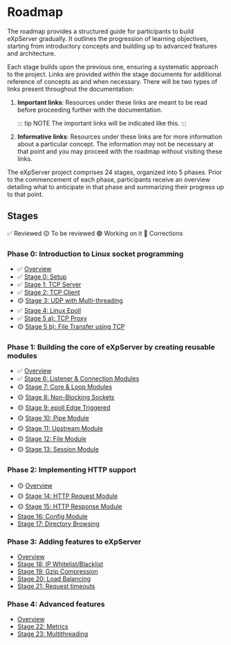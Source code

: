# Roadmap

The roadmap provides a structured guide for participants to build eXpServer gradually. It outlines the progression of learning objectives, starting from introductory concepts and building up to advanced features and architecture.

Each stage builds upon the previous one, ensuring a systematic approach to the project. Links are provided within the stage documents for additional reference of concepts as and when necessary. There will be two types of links present throughout the documentation:

1. **Important links**: Resources under these links are meant to be read before proceeding further with the documentation.

   ::: tip NOTE
   The important links will be indicated like this.
   :::

2. **Informative links**: Resources under these links are for more information about a particular concept. The information may not be necessary at that point and you may proceed with the roadmap without visiting these links.

The eXpServer project comprises 24 stages, organized into 5 phases. Prior to the commencement of each phase, participants receive an overview detailing what to anticipate in that phase and summarizing their progress up to that point.

## Stages

✅ Reviewed
🟡 To be reviewed
🟣 Working on it
🔴 Corrections

### Phase 0: Introduction to Linux socket programming

- ✅ [Overview](phase-0/)
- ✅ [Stage 0: Setup](phase-0/stage-0)
- ✅ [Stage 1: TCP Server](phase-0/stage-1)
- ✅ [Stage 2: TCP Client](phase-0/stage-2)
- 🟡 [Stage 3: UDP with Multi-threading](phase-0/stage-3)
- ✅ [Stage 4: Linux Epoll](phase-0/stage-4)
- ✅ [Stage 5 a): TCP Proxy](phase-0/stage-5-a)
- 🟡 [Stage 5 b): File Transfer using TCP](phase-0/stage-5-b)

### Phase 1: Building the core of eXpServer by creating reusable modules

- ✅ [Overview](phase-1/)
- ✅ [Stage 6: Listener & Connection Modules](phase-1/stage-6)
- 🟡 [Stage 7: Core & Loop Modules](phase-1/stage-7)
- 🟡 [Stage 8: Non-Blocking Sockets](phase-1/stage-8)
- 🟡 [Stage 9: epoll Edge Triggered](phase-1/stage-9)
- 🟡 [Stage 10: Pipe Module](phase-1/stage-10)
- 🟡 [Stage 11: Upstream Module](phase-1/stage-11)
- 🟡 [Stage 12: File Module](phase-1/stage-12)
- 🟡 [Stage 13: Session Module](phase-1/stage-13)

### Phase 2: Implementing HTTP support

- 🟡 [Overview](phase-2/)
- 🟡 [Stage 14: HTTP Request Module](phase-2/stage-14)
- 🟡 [Stage 15: HTTP Response Module](phase-2/stage-15)
- [Stage 16: Config Module](phase-2/stage-16)
- [Stage 17: Directory Browsing](phase-2/stage-17)

### Phase 3: Adding features to eXpServer

- [Overview](phase-3/)
- [Stage 18: IP Whitelist/Blacklist](phase-3/stage-18)
- [Stage 19: Gzip Compression](phase-3/stage-19)
- [Stage 20: Load Balancing](phase-3/stage-20)
- [Stage 21: Request timeouts](phase-3/stage-21)

### Phase 4: Advanced features 

- [Overview](phase-4/)
- [Stage 22: Metrics](phase-4/stage-23)
- [Stage 23: Multithreading](phase-4/stage-23)
